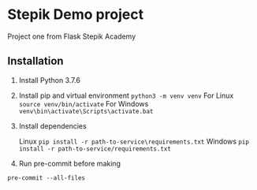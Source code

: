 # Stepik Demo project
 Project one from Flask Stepik Academy

## Installation

1. Install Python 3.7.6
2. Install pip and virtual environment
	`python3 -m venv venv`
	For Linux
	`source venv/bin/activate`
	For Windows
	`venv\bin\activate\Scripts\activate.bat`

3. Install dependencies

	Linux
	`pip install -r path-to-service\requirements.txt`
	Windows
	`pip install -r path-to-service/requirements.txt`

4. Run pre-commit before making

`pre-commit --all-files`
